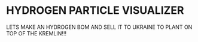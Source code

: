 # HYDROGEN PARTICLE VISUALIZER
LETS MAKE AN HYDROGEN BOM AND SELL IT TO UKRAINE TO PLANT ON TOP OF THE KREMLIN!!!
